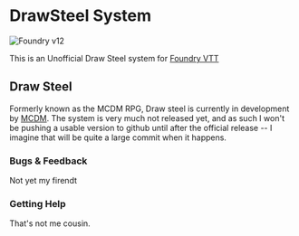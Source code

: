 # DrawSteel System

![Foundry v12](https://img.shields.io/badge/foundry-v12-green)

This is an Unofficial Draw Steel system for [Foundry VTT](https://foundryvtt.com/)

## Draw Steel

Formerly known as the MCDM RPG, Draw steel is currently in development by [MCDM](https://www.mcdmproductions.com/). The system is very much not released yet, and as such I won't be pushing a usable version to github until after the official release -- I imagine that will be quite a large commit when it happens.

### Bugs & Feedback

Not yet my firendt

### Getting Help

That's not me cousin.
